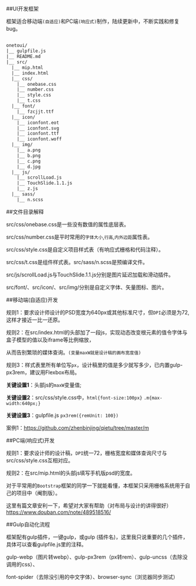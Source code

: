 ﻿##UI开发框架

框架适合移动端`(自适应)`和PC端`(响应式)`制作，陆续更新中，不断实践和修复bug。

##
```txt
onetoui/
|__ gulpfile.js
|__ README.md
|__ src/
  |__ mip.html
  |__ index.html
  |__ css/
    |__ onebase.css
    |__ number.css
    |__ style.css
    |__ t.css
  |__ font/
    |__ fzcjjt.ttf
  |__ icon/
    |__ iconfont.eot
    |__ iconfont.svg
    |__ iconfont.ttf
    |__ iconfont.woff
  |__ img/
    |__ a.png
    |__ b.png
    |__ c.png
    |__ d.jpg
  |__ js/
    |__ scrollLoad.js
    |__ TouchSlide.1.1.js
    |__ z.js
  |__ sass/
    |__ n.scss
```

##文件目录解释

src/css/onebase.css是一些没有数值的属性底层表。

src/css/number.css是平时常用的`字体大小`,`行高`,`内外边距`属性表。

src/css/style.css是自定义项目样式表（有响应式栅格和代码注释）。

src/css/t.css是组件样式表。src/sass/n.scss是预编译文件。

src/js/scrollLoad.js与TouchSlide.1.1.js分别是图片延迟加载和滑动插件。

src/font/、src/icon/、src/img/分别是自定义字体、矢量图标、图片。

##移动端(自适应)开发

规则1：要求设计师设计的PSD宽度为640px或其他标准尺寸，但`DPI`必须是为72,这样才接近一比一还原。

规则2：在src/index.html的头部加了一段js，实现动态改变根元素的值令字体与盒子模型的值以及iframe等比例缩放，

从而告别繁琐的媒体查询。`(变量maxW就是设计稿的画布宽度值)`

规则3：样式表里所有单位写`px`，设计稿里的值是多少就写多少，已内置gulp-px3rem，建议用Flexbox布局。

**关键设置1**：头部js的`maxW`变量值;

**关键设置2**：src/css/style.css中，`html{font-size:100px}` `.m{max-width:640px;}`

**关键设置3**：gulpfile.js `px3rem({remUnit: 100})`

案例1：https://github.com/zhenbinjing/qietu/tree/master/m

##PC端(响应式)开发

规则1：要求设计师的设计稿，`DPI`统一72，栅格宽度和媒体查询尺寸与src/css/style.css互相对应。

规则2：在src/mip.html的头部js填写手机版psd的宽度。

对于平常用的`Bootstrap`框架的同学一下就能看懂，本框架只采用栅格系统用于自己的项目中（阉割版）。

这里有篇文章安利一下，希望对大家有帮助（对布局与设计的讲得很好）https://www.douban.com/note/489518516/

##Gulp自动化流程

框架配有gulp插件，一键gulp，或gulp (插件名)，这里我只说重要的几个插件，具体可以查看gulpfile.js里的注释。

gulp-webp（图片转webp）、gulp-px3rem（px转rem）、gulp-uncss（去除没调用的css）、

font-spider（去除没引用的中文字体）、browser-sync（浏览器同步测试）

